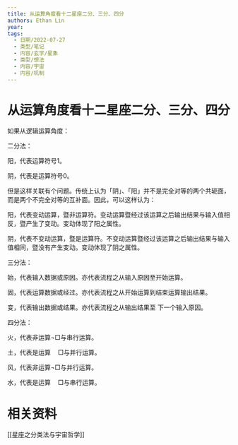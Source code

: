 ```yaml
---
title: 从运算角度看十二星座二分、三分、四分
authors: Ethan Lin
year:
tags:
  - 日期/2022-07-27 
  - 类型/笔记 
  - 内容/玄学/星象 
  - 类型/想法 
  - 内容/宇宙 
  - 内容/机制 
---
```



# 从运算角度看十二星座二分、三分、四分






如果从逻辑运算角度：


二分法：

阳，代表运算符号1。

阴，代表是运算符号0。

但是这样关联有个问题。传统上认为「阴」、「阳」并不是完全对等的两个共轭面，而是两个不完全对等的互补面。因此，可以这样认为：

阳，代表变动运算，暨非运算符。变动运算暨经过该运算之后输出结果与输入值相反，暨产生了变动。变动体现了阳之属性。

阴，代表不变动运算，暨是运算符。不变动运算暨经过该运算之后输出结果与输入值相同，暨没有产生变动。变动体现了阴之属性。


三分法：

始，代表输入数据或原因。亦代表流程之从输入原因至开始运算。

固，代表运算数据或经过。亦代表流程之从开始运算到结束运算输出结果。

变，代表输出数据或结果。亦代表流程之从输出结果至
下一个输入原因。


四分法：

火，代表非运算$\neg \Box$与串行运算。

土，代表是运算$\quad \Box$与并行运算。

风，代表非运算$\neg \Box$与并行运算。

水，代表是运算$\quad \Box$与串行运算。



# 相关资料

[[星座之分类法与宇宙哲学]]

